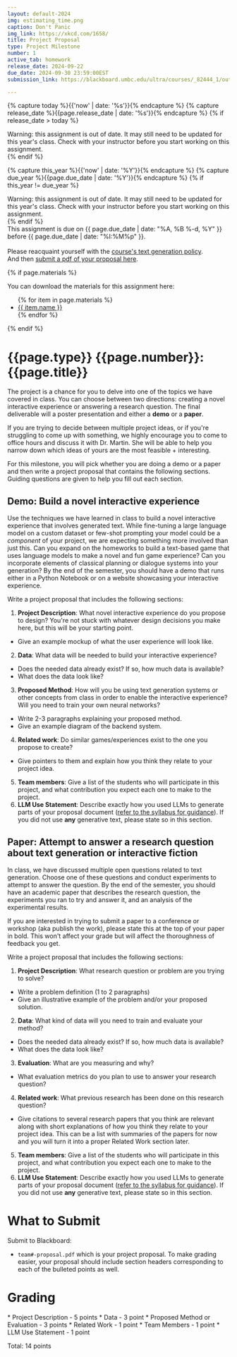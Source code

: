 ```yaml
---
layout: default-2024
img: estimating_time.png
caption: Don't Panic
img_link: https://xkcd.com/1658/
title: Project Proposal
type: Project Milestone
number: 1
active_tab: homework
release_date: 2024-09-22
due_date: 2024-09-30 23:59:00EST
submission_link: https://blackboard.umbc.edu/ultra/courses/_82444_1/outline/assessment/test/_7135696_1?courseId=_82444_1&gradeitemView=details

---
```


<!-- Check whether the assignment is ready to release -->
{% capture today %}{{'now' | date: '%s'}}{% endcapture %}
{% capture release_date %}{{page.release_date | date: '%s'}}{% endcapture %}
{% if release_date > today %} 
<div class="alert alert-danger">
Warning: this assignment is out of date.  It may still need to be updated for this year's class.  Check with your instructor before you start working on this assignment.
</div>
{% endif %}
<!-- End of check whether the assignment is up to date -->


<!-- Check whether the assignment is up to date -->
{% capture this_year %}{{'now' | date: '%Y'}}{% endcapture %}
{% capture due_year %}{{page.due_date | date: '%Y'}}{% endcapture %}
{% if this_year != due_year %} 
<div class="alert alert-danger">
Warning: this assignment is out of date.  It may still need to be updated for this year's class.  Check with your instructor before you start working on this assignment.
</div>
{% endif %}
<!-- End of check whether the assignment is up to date -->


<div class="alert alert-info">
This assignment is due on {{ page.due_date | date: "%A, %B %-d, %Y" }} before {{ page.due_date | date: "%I:%M%p" }}. 
<br><br>
Please reacquaint yourself with the <a href="https://laramartin.net/interactive-fiction-class/index.html#using-llms-or-generative-ai">course's text generation policy</a>.
<br>
And then <a href="{{submission_link}}">submit a pdf of your proposal here</a>.
</div>

{% if page.materials %}
<div class="alert alert-info">
You can download the materials for this assignment here:
<ul>
{% for item in page.materials %}
<li><a href="{{item.url}}">{{ item.name }}</a></li>
{% endfor %}
</ul>
</div>
{% endif %}


{{page.type}} {{page.number}}: {{page.title}}
=============================================================

The project is a chance for you to delve into one of the topics we have covered in class. You can choose between two directions: creating a novel interactive experience or answering a research question. The final deliverable will a poster presentation and either a **demo** or a **paper**.

If you are trying to decide between multiple project ideas, or if you're struggling to come up with something, we highly encourage you to come to office hours and discuss it with Dr. Martin. She will be able to help you narrow down which ideas of yours are the most feasible + interesting.

For this milestone, you will pick whether you are doing a demo or a paper and then write a project proposal that contains the following sections. Guiding questions are given to help you fill out each section.

## Demo: Build a novel interactive experience
Use the techniques we have learned in class to build a novel interactive experience that involves generated text. While fine-tuning a large language model on a custom dataset or few-shot prompting your model could be a _component_ of your project, we are expecting something more involved than just this. Can you expand on the homeworks to build a text-based game that uses language models to make a novel and fun game experience? Can you incorporate elements of classical planning or dialogue systems into your generation? By the end of the semester, you should have a demo that runs either in a Python Notebook or on a website showcasing your interactive experience.

Write a project proposal that includes the following sections:
1. __Project Description__: What novel interactive experience do you propose to design? You're not stuck with whatever design decisions you make here, but this will be your starting point.
  - Give an example mockup of what the user experience will look like.
2. __Data__: What data will be needed to build your interactive experience?
  - Does the needed data already exist?  If so, how much data is available?  
  - What does the data look like?
3. __Proposed Method__: How will you be using text generation systems or other concepts from class in order to enable the interactive experience? Will you need to train your own neural networks?
  - Write 2-3 paragraphs explaining your proposed method.
  - Give an example diagram of the backend system.
4. __Related work__: Do similar games/experiences exist to the one you propose to create?
  - Give pointers to them and explain how you think they relate to your project idea.
5. __Team members__: Give a list of the students who will participate in this project, and what contribution you expect each one to make to the project.
6. __LLM Use Statement__: Describe exactly how you used LLMs to generate parts of your proposal document (<a href="https://laramartin.net/interactive-fiction-class/index.html#using-llms-or-generative-ai">refer to the syllabus for guidance</a>). If you did not use **any** generative text, please state so in this section.


## Paper: Attempt to answer a research question about text generation or interactive fiction
In class, we have discussed multiple open questions related to text generation. Choose one of these questions and conduct experiments to attempt to answer the question. By the end of the semester, you should have an academic paper that describes the research question, the experiments you ran to try and answer it, and an analysis of the experimental results.

<div class="alert alert-info">
If you are interested in trying to submit a paper to a conference or workshop (aka publish the work), please state this at the top of your paper in bold. This won't affect your grade but will affect the thoroughness of feedback you get.
</div>

Write a project proposal that includes the following sections:
1. __Project Description__: What research question or problem are you trying to solve?
  - Write a problem definition (1 to 2 paragraphs)
  - Give an illustrative example of the problem and/or your proposed solution.
2. __Data__: What kind of data will you need to train and evaluate your method?
  - Does the needed data already exist?  If so, how much data is available?
  - What does the data look like?
3. __Evaluation__: What are you measuring and why?
  - What evaluation metrics do you plan to use to answer your research question?
4. __Related work__: What previous research has been done on this research question?
  - Give citations to several research papers that you think are relevant along with short explanations of how you think they relate to your project idea. This can be a list with summaries of the papers for now and you will turn it into a proper Related Work section later.
5. __Team members__: Give a list of the students who will participate in this project, and what contribution you expect each one to make to the project.
6. __LLM Use Statement__: Describe exactly how you used LLMs to generate parts of your proposal document (<a href="https://laramartin.net/interactive-fiction-class/index.html#using-llms-or-generative-ai">refer to the syllabus for guidance</a>). If you did not use **any** generative text, please state so in this section.

# What to Submit
Submit to Blackboard:
* `team#-proposal.pdf` which is your project proposal. To make grading easier, your proposal should include section headers corresponding to each of the bulleted points as well.


# Grading
<div class="alert alert-warning" markdown="1">
* Project Description - 5 points
* Data - 3 point
* Proposed Method or Evaluation - 3 points
* Related Work - 1 point
* Team Members - 1 point
* LLM Use Statement - 1 point

Total: 14 points
</div>
